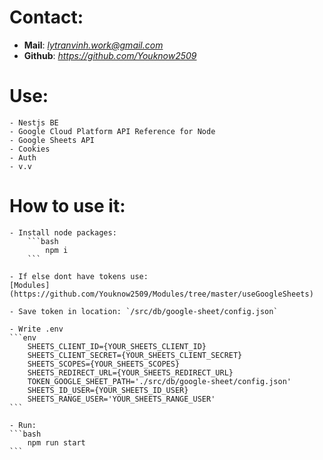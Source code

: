 # Contact:
- **Mail**: *lytranvinh.work@gmail.com*
- **Github**: *https://github.com/Youknow2509*

# Use:
    - Nestjs BE
    - Google Cloud Platform API Reference for Node
    - Google Sheets API
    - Cookies
    - Auth
    - v.v 

# How to use it:
    - Install node packages: 
        ```bash
            npm i
        ```

    - If else dont have tokens use:
    [Modules](https://github.com/Youknow2509/Modules/tree/master/useGoogleSheets)
    
    - Save token in location: `/src/db/google-sheet/config.json`

    - Write .env
    ```env
        SHEETS_CLIENT_ID={YOUR_SHEETS_CLIENT_ID}
        SHEETS_CLIENT_SECRET={YOUR_SHEETS_CLIENT_SECRET}
        SHEETS_SCOPES={YOUR_SHEETS_SCOPES}
        SHEETS_REDIRECT_URL={YOUR_SHEETS_REDIRECT_URL}
        TOKEN_GOOGLE_SHEET_PATH='./src/db/google-sheet/config.json'
        SHEETS_ID_USER={YOUR_SHEETS_ID_USER}
        SHEETS_RANGE_USER='YOUR_SHEETS_RANGE_USER'
    ```

    - Run: 
    ```bash
        npm run start
    ```
    